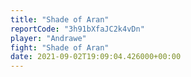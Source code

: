 ```yaml
---
title: "Shade of Aran"
reportCode: "3h91bXfaJC2k4vDn"
player: "Andrawe"
fight: "Shade of Aran"
date: 2021-09-02T19:09:04.426000+00:00
---
```

